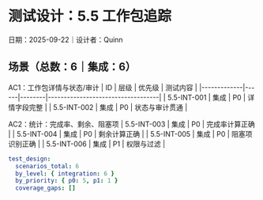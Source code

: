 # 测试设计：5.5 工作包追踪

日期：2025-09-22｜设计者：Quinn

## 场景（总数：6｜集成：6）

AC1：工作包详情与状态/审计
| ID          | 层级 | 优先级 | 测试内容                          |
|-------------|------|--------|-----------------------------------|
| 5.5-INT-001 | 集成 | P0     | 详情字段完整                       |
| 5.5-INT-002 | 集成 | P0     | 状态与审计贯通                     |

AC2：统计：完成率、剩余、阻塞项
| 5.5-INT-003 | 集成 | P0     | 完成率计算正确                     |
| 5.5-INT-004 | 集成 | P0     | 剩余计算正确                       |
| 5.5-INT-005 | 集成 | P0     | 阻塞项识别正确                     |
| 5.5-INT-006 | 集成 | P1     | 权限与过滤                         |

```yaml
test_design:
  scenarios_total: 6
  by_level: { integration: 6 }
  by_priority: { p0: 5, p1: 1 }
  coverage_gaps: []
```

